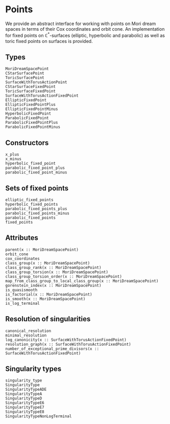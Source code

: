 # Points

We provide an abstract interface for working with points on Mori dream spaces
in terms of their Cox coordinates and orbit cone. An implementation for fixed
points on $\mathbb{C}^*$-surfaces (elliptic, hyperbolic and parabolic) as well
as toric fixed points on surfaces is provided.

## Types

```@docs
MoriDreamSpacePoint
CStarSurfacePoint
ToricSurfacePoint
SurfaceWithTorusActionPoint
CStarSurfaceFixedPoint
ToricSurfaceFixedPoint
SurfaceWithTorusActionFixedPoint
EllipticFixedPoint
EllipticFixedPointPlus
EllipticFixedPointMinus
HyperbolicFixedPoint
ParabolicFixedPoint
ParabolicFixedPointPlus
ParabolicFixedPointMinus
```

## Constructors

```@docs
x_plus
x_minus
hyperbolic_fixed_point
parabolic_fixed_point_plus
parabolic_fixed_point_minus
```

## Sets of fixed points

```@docs
elliptic_fixed_points
hyperbolic_fixed_points
parabolic_fixed_points_plus
parabolic_fixed_points_minus
parabolic_fixed_points
fixed_points
```

## Attributes

```@docs
parent(x :: MoriDreamSpacePoint)
orbit_cone
cox_coordinates
class_group(x :: MoriDreamSpacePoint)
class_group_rank(x :: MoriDreamSpacePoint)
class_group_torsion(x :: MoriDreamSpacePoint)
class_group_torsion_order(x :: MoriDreamSpacePoint)
map_from_class_group_to_local_class_group(x :: MoriDreamSpacePoint)
gorenstein_index(x :: MoriDreamSpacePoint)
is_quasismooth
is_factorial(x :: MoriDreamSpacePoint)
is_smooth(x :: MoriDreamSpacePoint)
is_log_terminal
```

## Resolution of singularities

```@docs
canonical_resolution
minimal_resolution
log_canonicity(x :: SurfaceWithTorusActionFixedPoint)
resolution_graph(x :: SurfaceWithTorusActionFixedPoint)
number_of_exceptional_prime_divisors(x :: SurfaceWithTorusActionFixedPoint)
```

## Singularity types

```@docs
singularity_type
SingularityType
SingularityTypeADE
SingularityTypeA
SingularityTypeD
SingularityTypeE6
SingularityTypeE7
SingularityTypeE8
SingularityTypeNonLogTerminal
```
